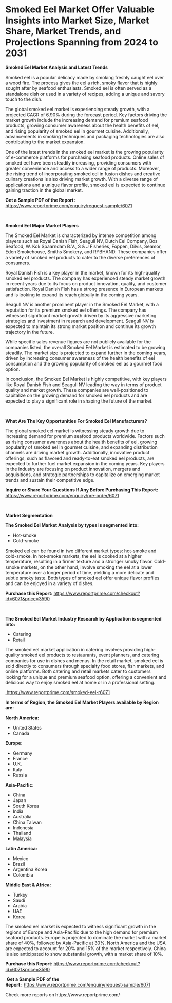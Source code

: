 <p><h1>Smoked Eel Market Offer Valuable Insights into Market Size, Market Share, Market Trends, and Projections Spanning from 2024 to 2031</h1></p><p><strong>Smoked Eel Market Analysis and Latest Trends</strong></p>
<p><p>Smoked eel is a popular delicacy made by smoking freshly caught eel over a wood fire. The process gives the eel a rich, smoky flavor that is highly sought after by seafood enthusiasts. Smoked eel is often served as a standalone dish or used in a variety of recipes, adding a unique and savory touch to the dish.</p><p>The global smoked eel market is experiencing steady growth, with a projected CAGR of 6.90% during the forecast period. Key factors driving the market growth include the increasing demand for premium seafood products, growing consumer awareness about the health benefits of eel, and rising popularity of smoked eel in gourmet cuisine. Additionally, advancements in smoking techniques and packaging technologies are also contributing to the market expansion.</p><p>One of the latest trends in the smoked eel market is the growing popularity of e-commerce platforms for purchasing seafood products. Online sales of smoked eel have been steadily increasing, providing consumers with greater convenience and access to a wider range of products. Moreover, the rising trend of incorporating smoked eel in fusion dishes and creative culinary creations is also driving market growth. With a diverse range of applications and a unique flavor profile, smoked eel is expected to continue gaining traction in the global market.</p></p>
<p><strong>Get a Sample PDF of the Report:&nbsp;</strong> <a href="https://www.reportprime.com/enquiry/request-sample/6071">https://www.reportprime.com/enquiry/request-sample/6071</a></p>
<p>&nbsp;</p>
<p><strong>Smoked Eel Major Market Players</strong></p>
<p><p>The Smoked Eel Market is characterized by intense competition among players such as Royal Danish Fish, Seagull NV, Dutch Eel Company, Bos Seafood, W. Kok Spaarndam B.V., S & J Fisheries, Foppen, Dilvis, Seamor, Eden Smokehouse, Smiths Smokery, and RYBHAND. These companies offer a variety of smoked eel products to cater to the diverse preferences of consumers.</p><p>Royal Danish Fish is a key player in the market, known for its high-quality smoked eel products. The company has experienced steady market growth in recent years due to its focus on product innovation, quality, and customer satisfaction. Royal Danish Fish has a strong presence in European markets and is looking to expand its reach globally in the coming years.</p><p>Seagull NV is another prominent player in the Smoked Eel Market, with a reputation for its premium smoked eel offerings. The company has witnessed significant market growth driven by its aggressive marketing strategies and investment in research and development. Seagull NV is expected to maintain its strong market position and continue its growth trajectory in the future.</p><p>While specific sales revenue figures are not publicly available for the companies listed, the overall Smoked Eel Market is estimated to be growing steadily. The market size is projected to expand further in the coming years, driven by increasing consumer awareness of the health benefits of eel consumption and the growing popularity of smoked eel as a gourmet food option.</p><p>In conclusion, the Smoked Eel Market is highly competitive, with key players like Royal Danish Fish and Seagull NV leading the way in terms of product quality and market growth. These companies are well-positioned to capitalize on the growing demand for smoked eel products and are expected to play a significant role in shaping the future of the market.</p></p>
<p>&nbsp;</p>
<p><strong>What Are The Key Opportunities For Smoked Eel Manufacturers?</strong></p>
<p><p>The global smoked eel market is witnessing steady growth due to increasing demand for premium seafood products worldwide. Factors such as rising consumer awareness about the health benefits of eel, growing popularity of smoked eel in gourmet cuisine, and expanding distribution channels are driving market growth. Additionally, innovative product offerings, such as flavored and ready-to-eat smoked eel products, are expected to further fuel market expansion in the coming years. Key players in the industry are focusing on product innovation, mergers and acquisitions, and strategic partnerships to capitalize on emerging market trends and sustain their competitive edge.</p></p>
<p><strong>Inquire or Share Your Questions If Any Before Purchasing This Report:</strong> <a href="https://www.reportprime.com/enquiry/pre-order/6071">https://www.reportprime.com/enquiry/pre-order/6071</a></p>
<p>&nbsp;</p>
<p><strong>Market Segmentation</strong></p>
<p><strong>The Smoked Eel Market Analysis by types is segmented into:</strong></p>
<p><ul><li>Hot-smoke</li><li>Cold-smoke</li></ul></p>
<p><p>Smoked eel can be found in two different market types: hot-smoke and cold-smoke. In hot-smoke markets, the eel is cooked at a higher temperature, resulting in a firmer texture and a stronger smoky flavor. Cold-smoke markets, on the other hand, involve smoking the eel at a lower temperature over a longer period of time, yielding a more delicate and subtle smoky taste. Both types of smoked eel offer unique flavor profiles and can be enjoyed in a variety of dishes.</p></p>
<p><strong>Purchase this Report:&nbsp;</strong><a href="https://www.reportprime.com/checkout?id=6071&price=3590">https://www.reportprime.com/checkout?id=6071&price=3590</a></p>
<p>&nbsp;</p>
<p><strong>The Smoked Eel Market Industry Research by Application is segmented into:</strong></p>
<p><ul><li>Catering</li><li>Retail</li></ul></p>
<p><p>The smoked eel market application in catering involves providing high-quality smoked eel products to restaurants, event planners, and catering companies for use in dishes and menus. In the retail market, smoked eel is sold directly to consumers through specialty food stores, fish markets, and online platforms. Both catering and retail markets cater to customers looking for a unique and premium seafood option, offering a convenient and delicious way to enjoy smoked eel at home or in a professional setting.</p></p>
<p><a href="https://www.reportprime.com/smoked-eel-r6071">&nbsp;https://www.reportprime.com/smoked-eel-r6071</a></p>
<p><strong>In terms of Region, the Smoked Eel Market Players available by Region are:</strong></p>
<p>
    <p> <strong> North America: </strong>
        <ul>
            <li>United States</li>
            <li>Canada</li>
        </ul>
        </p> 
    <p> <strong> Europe: </strong>
        <ul>
            <li>Germany</li>
            <li>France</li>
            <li>U.K.</li>
            <li>Italy</li>
            <li>Russia</li>
        </ul>
        </p> 
    <p> <strong> Asia-Pacific: </strong>
        <ul>
            <li>China</li>
            <li>Japan</li>
            <li>South Korea</li>
            <li>India</li>
            <li>Australia</li>
            <li>China Taiwan</li>
            <li>Indonesia</li>
            <li>Thailand</li>
            <li>Malaysia</li>
        </ul>
        </p> 
    <p> <strong> Latin America: </strong>
        <ul>
            <li>Mexico</li>
            <li>Brazil</li>
            <li>Argentina Korea</li>
            <li>Colombia</li>
        </ul>
        </p> 
    <p> <strong> Middle East & Africa: </strong>
        <ul>
            <li>Turkey</li>
            <li>Saudi</li>
            <li>Arabia</li>
            <li>UAE</li>
            <li>Korea</li>
        </ul>
    </p>
    </p>
<p><p>The smoked eel market is expected to witness significant growth in the regions of Europe and Asia-Pacific due to the high demand for premium seafood products. Europe is projected to dominate the market with a market share of 40%, followed by Asia-Pacific at 30%. North America and the USA are expected to account for 20% and 15% of the market respectively. China is also anticipated to show substantial growth, with a market share of 10%.</p></p>
<p><strong>Purchase this Report: </strong><a href="https://www.reportprime.com/checkout?id=6071&price=3590">https://www.reportprime.com/checkout?id=6071&price=3590</a></p>
<p>&nbsp;<strong>Get a Sample PDF of the Report:&nbsp;&nbsp;</strong><a href="https://www.reportprime.com/enquiry/request-sample/6071">https://www.reportprime.com/enquiry/request-sample/6071</a></p>
<p><strong></strong></p>
<p>Check more reports on https://www.reportprime.com/</p>